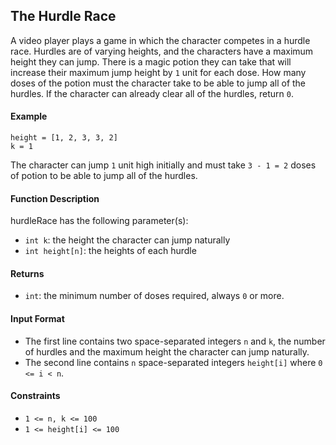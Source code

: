 ## The Hurdle Race

A video player plays a game in which the character competes in a hurdle race. Hurdles are of varying heights, and the characters have a maximum height they can jump. There is a magic potion they can take that will increase their maximum jump height by `1` unit for each dose. How many doses of the potion must the character take to be able to jump all of the hurdles. If the character can already clear all of the hurdles, return `0`.

#### Example

```
height = [1, 2, 3, 3, 2]
k = 1
```

The character can jump `1` unit high initially and must take `3 - 1 = 2` doses of potion to be able to jump all of the hurdles.

#### Function Description

hurdleRace has the following parameter(s):

- `int k`: the height the character can jump naturally
- `int height[n]`: the heights of each hurdle

#### Returns

- `int`: the minimum number of doses required, always `0` or more.

#### Input Format

- The first line contains two space-separated integers `n` and `k`, the number of hurdles and the maximum height the character can jump naturally.
- The second line contains `n` space-separated integers `height[i]` where `0 <= i < n`.

#### Constraints

- `1 <= n, k <= 100`
- `1 <= height[i] <= 100`
